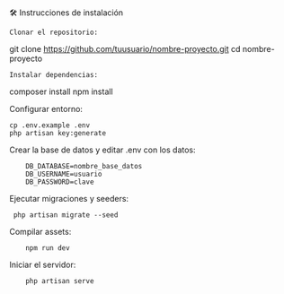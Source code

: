 🛠️ Instrucciones de instalación

    Clonar el repositorio:

git clone https://github.com/tuusuario/nombre-proyecto.git
cd nombre-proyecto

    Instalar dependencias:

composer install
npm install

Configurar entorno:

    cp .env.example .env
    php artisan key:generate

Crear la base de datos y editar .env con los datos:

        DB_DATABASE=nombre_base_datos
        DB_USERNAME=usuario
        DB_PASSWORD=clave

Ejecutar migraciones y seeders:

     php artisan migrate --seed

Compilar assets:

        npm run dev

Iniciar el servidor:

        php artisan serve
